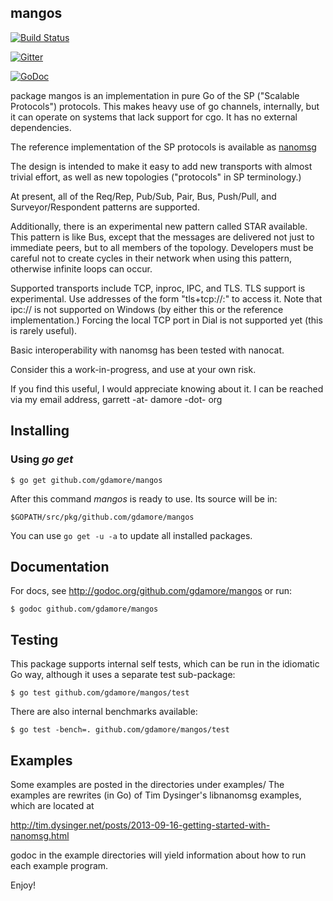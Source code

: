 ## mangos

[![Build Status](https://travis-ci.org/gdamore/mangos.svg)](https://travis-ci.org/gdamore/mangos)

[![Gitter](https://badges.gitter.im/Join%20Chat.svg)](https://gitter.im/gdamore/mangos?utm_source=badge&utm_medium=badge&utm_campaign=pr-badge&utm_content=badge)

[![GoDoc](https://godoc.org/github.com/gdamore/mangos?status.png)](https://godoc.org/github.com/gdamore/mangos)

package mangos is an implementation in pure Go of the SP ("Scalable Protocols")
protocols.  This makes heavy use of go channels, internally, but it can operate
on systems that lack support for cgo.  It has no external dependencies.

The reference implementation of the SP protocols is available as
[nanomsg](http://www.nanomsg.org)
 
The design is intended to make it easy to add new transports with almost trivial
effort, as well as new topologies ("protocols" in SP terminology.)

At present, all of the Req/Rep, Pub/Sub, Pair, Bus, Push/Pull, and
Surveyor/Respondent patterns are supported.

Additionally, there is an experimental new pattern called STAR available.  This
pattern is like Bus, except that the messages are delivered not just to
immediate peers, but to all members of the topology.  Developers must be careful
not to create cycles in their network when using this pattern, otherwise
infinite loops can occur.

Supported transports include TCP, inproc, IPC, and TLS.  TLS support is
experimental.  Use addresses of the form "tls+tcp://<host>:<port>" to access it.
Note that ipc:// is not supported on Windows (by either this or the reference
implementation.)  Forcing the local TCP port in Dial is not supported yet (this
is rarely useful).

Basic interoperability with nanomsg has been tested with nanocat.

Consider this a work-in-progress, and use at your own risk.

If you find this useful, I would appreciate knowing about it.  I can be reached
via my email address, garrett -at- damore -dot- org

## Installing

### Using *go get*

    $ go get github.com/gdamore/mangos

After this command *mangos* is ready to use. Its source will be in:

    $GOPATH/src/pkg/github.com/gdamore/mangos

You can use `go get -u -a` to update all installed packages.

## Documentation

For docs, see http://godoc.org/github.com/gdamore/mangos or run:

    $ godoc github.com/gdamore/mangos

## Testing

This package supports internal self tests, which can be run in
the idiomatic Go way, although it uses a separate test sub-package:

    $ go test github.com/gdamore/mangos/test

There are also internal benchmarks available:

	$ go test -bench=. github.com/gdamore/mangos/test

## Examples

Some examples are posted in the directories under examples/
The examples are rewrites (in Go) of Tim Dysinger's libnanomsg examples,
which are located at

http://tim.dysinger.net/posts/2013-09-16-getting-started-with-nanomsg.html

godoc in the example directories will yield information about how to run
each example program.

Enjoy!

